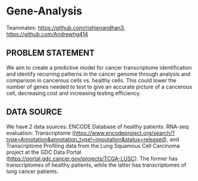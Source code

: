 # Gene-Analysis
Teammates: https://github.com/rishienandhan3, https://github.com/Andrewhg414

## PROBLEM STATEMENT
We aim to create a predictive model for cancer transcriptome identification and
identify recurring patterns in the cancer genome through analysis and comparison in cancerous
cells vs. healthy cells. This could lower the number of genes needed to test to give an
accurate picture of a cancerous cell, decreasing cost and increasing testing efficiency.

## DATA SOURCE
We have 2 data sources: ENCODE Database of healthy patients: RNA-seq evaluation:
Transcriptome (https://www.encodeproject.org/search/?type=Annotation&annotation_type!=imputation&status=released), and Transcriptome Profiling data from the Lung Squamous Cell Carcinoma
project at the GDC Data Portal (https://portal.gdc.cancer.gov/projects/TCGA-LUSC). The former has transcriptomes of healthy patients, while the latter has transcriptomes of lung cancer patients.
